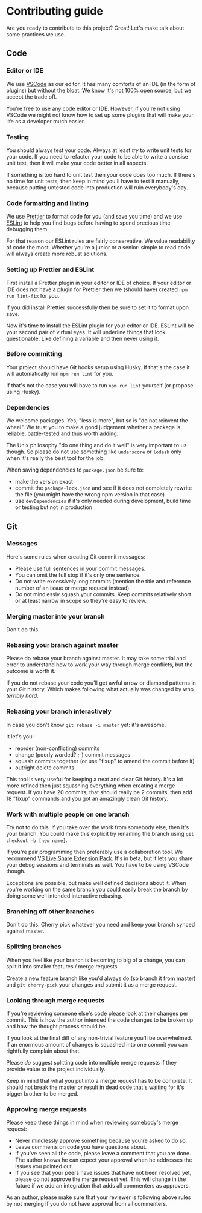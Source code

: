 # Contributing guide

Are you ready to contribute to this project? Great! Let's make talk about some practices we use.

## Code

### Editor or IDE

We use [VSCode](https://code.visualstudio.com/) as our editor. It has many comforts of an IDE (in the form of plugins) but without the bloat. We know it's not 100% open source, but we accept the trade off.

You're free to use any code editor or IDE. However, if you're not using VSCode we might not know how to set up some plugins that will make your life as a developer much easier.

### Testing

You should always test your code. Always at least _try_ to write unit tests for your code. If you need to refactor your code to be able to write a consise unit test, then it will make your code better in all aspects.

If something is too hard to unit test then your code does too much. If there's no time for unit tests, then keep in mind you'll have to test it manually, because putting untested code into production will ruin everybody's day.

### Code formatting and linting

We use [Prettier](https://prettier.io/) to format code for you (and save you time) and we use [ESLint](https://eslint.org/) to help you find bugs before having to spend precious time debugging them.

For that reason our ESLint rules are fairly conservative. We value readability of code the most. Whether you're a junior or a senior: simple to read code will always create more robust solutions.

### Setting up Prettier and ESLint

First install a Prettier plugin in your editor or IDE of choice. If your editor or IDE does not have a plugin for Prettier then we (should have) created `npm run lint-fix` for you.

If you did install Prettier successfully then be sure to set it to format upon save.

Now it's time to install the ESLint plugin for your editor or IDE. ESLint will be your second pair of virtual eyes. It will underline things that look questionable. Like defining a variable and then never using it.

### Before committing

Your project should have Git hooks setup using Husky. If that's the case it will automatically run `npm run lint` for you.

If that's not the case you will have to run `npm run lint` yourself (or propose using Husky).

### Dependencies

We welcome packages. Yes, "less is more", but so is "do not reinvent the wheel". We trust you to make a good judgement whether a package is reliable, battle-tested and thus worth adding.

The Unix philosophy "do one thing and do it well" is very important to us though. So please do not use something like `underscore` or `lodash` only when it's really the best tool for the job.

When saving dependencies to `package.json` be sure to:

- make the version exact
- commit the `package-lock.json` and see if it does not completely rewrite the file (you might have the wrong npm version in that case)
- use `devDependencies` if it's only needed during development, build time or testing but not in production

## Git

### Messages

Here's some rules when creating Git commit messages:

- Please use full sentences in your commit messages.
- You can omit the full stop if it's only one sentence.
- Do not write excessively long commits (mention the title and reference number of an issue or merge request instead)
- Do not mindlessly squash your commits. Keep commits relatively short or at least narrow in scope so they're easy to review.

### Merging master into your branch

Don't do this.

### Rebasing your branch against master

Please do rebase your branch against master. It may take some trial and error to understand how to work your way through merge conflicts, but the outcome is worth it.

If you do not rebase your code you'll get awful arrow or diamond patterns in your Git history. Which makes following what actually was changed by who _terribly hard_.

### Rebasing your branch interactively

In case you don't know `git rebase -i master` yet: it's awesome.

It let's you:

- reorder (non-conflicting) commits
- change (poorly worded? ;-) commit messages
- squash commits together (or use "fixup" to amend the commit before it)
- outright delete commits

This tool is very useful for keeping a neat and clear Git history. It's a lot more refined then just squashing everything when creating a merge request. If you have 20 commits, that should really be 2 commits, then add 18 "fixup" commands and you got an amazingly clean Git history.

### Work with multiple people on one branch

Try not to do this. If you take over the work from somebody else, then it's your branch. You could make this explicit by renaming the branch using `git checkout -b [new name]`.

If you're pair programming then preferably use a collaboration tool. We recommend [VS Live Share Extension Pack](https://marketplace.visualstudio.com/items?itemName=MS-vsliveshare.vsliveshare-pack). It's in beta, but it lets you share your debug sessions and terminals as well. You have to be using VSCode though.

Exceptions are possible, but make well defined decisions about it. When you're working on the same branch you could easily break the branch by doing some well intended interactive rebasing.

### Branching off other branches

Don't do this. Cherry pick whatever you need and keep your branch synced against master.

### Splitting branches

When you feel like your branch is becoming to big of a change, you can split it into smaller features / merge requests.

Create a new feature branch like you'd always do (so branch it from master) and `git cherry-pick` your changes and submit it as a merge request.

### Looking through merge requests

If you're reviewing someone else's code please look at their changes per commit. This is how the author intended the code changes to be broken up and how the thought process should be.

If you look at the final diff of any non-trivial feature you'll be overwhelmed. If an enormous amount of changes is squashed into one commit you can rightfully complain about that.

Please _do_ suggest splitting code into multiple merge requests if they provide value to the project individually.

Keep in mind that what you put into a merge request has to be complete. It should not break the master or result in dead code that's waiting for it's bigger brother to be merged.

### Approving merge requests

Please keep these things in mind when reviewing somebody's merge request:

- Never mindlessly approve something because you're asked to do so.
- Leave comments on code you have questions about.
- If you've seen all the code, please leave a comment that you are done. The author knows he can expect your approval when he addresses the issues you pointed out.
- If you see that your peers have issues that have not been resolved yet, please do not approve the merge request yet. This will change in the future if we add an integration that adds all commenters as approvers.

As an author, please make sure that your reviewer is following above rules by not merging if you do not have approval from all commenters.
